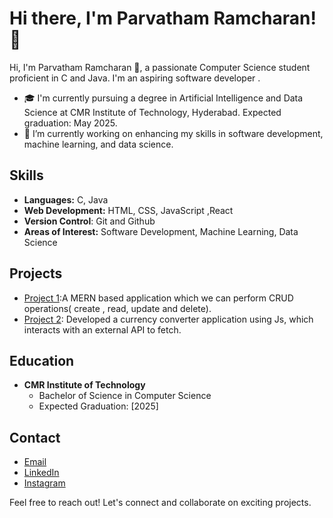 # Hi there, I'm Parvatham Ramcharan! 👋

Hi, I'm Parvatham Ramcharan 👋, a passionate Computer Science student proficient in C and Java. I'm an aspiring software developer .
- 🎓 I'm currently pursuing a degree in Artificial Intelligence and Data Science at CMR Institute of Technology, Hyderabad. Expected graduation: May 2025.
- 🔭 I’m currently working on enhancing my skills in software development, machine learning, and data science.
  

## Skills
- **Languages:** C, Java
- **Web Development:** HTML, CSS, JavaScript ,React
- **Version Control**: Git and Github
- **Areas of Interest:** Software Development, Machine Learning, Data Science 

## Projects
- [Project 1](https://github.com/parvathamramcharan/user-management-system):A MERN  based application which we can perform CRUD operations( create , read, update and delete).
- [Project 2](https://github.com/parvathamramcharan/Currency_Exchange_Application): Developed a currency converter application using Js, which interacts with an external API to fetch.

## Education
- **CMR Institute of Technology**
  - Bachelor of Science in Computer Science
  - Expected Graduation: [2025]

## Contact
- [Email](parvathamramcharan7@gmail.com)
- [LinkedIn](https://www.linkedin.com/in/ramcharanp/)
- [Instagram](https://www.instagram.com/_ram_charan_07/)

  
Feel free to reach out! Let's connect and collaborate on exciting projects.
